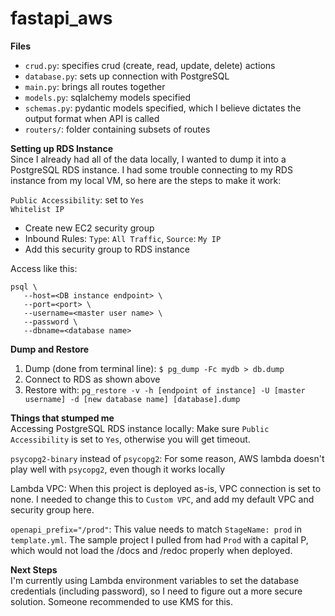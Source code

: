 # fastapi_aws

**Files**  
- `crud.py`: specifies crud (create, read, update, delete) actions
- `database.py`: sets up connection with PostgreSQL
- `main.py`: brings all routes together
- `models.py`: sqlalchemy models specified
- `schemas.py`: pydantic models specified, which I believe dictates the output format when API is called
- `routers/`: folder containing subsets of routes

**Setting up RDS Instance**  
Since I already had all of the data locally, I wanted to dump it into a PostgreSQL RDS instance. I had some trouble connecting to my RDS instance from my local VM, so here are the steps to make it work: 

`Public Accessibility`: set to `Yes`  
`Whitelist IP`
- Create new EC2 security group
- Inbound Rules: `Type`: `All Traffic`, `Source`: `My IP`
- Add this security group to RDS instance

Access like this:  
```
psql \
   --host=<DB instance endpoint> \
   --port=<port> \
   --username=<master user name> \
   --password \
   --dbname=<database name> 
```
                    
               
**Dump and Restore**
1) Dump (done from terminal line): `$ pg_dump -Fc mydb > db.dump`
2) Connect to RDS as shown above
3) Restore with: `pg_restore -v -h [endpoint of instance] -U [master username] -d [new database name] [database].dump`


**Things that stumped me**  
Accessing PostgreSQL RDS instance locally: Make sure `Public Accessibility` is set to `Yes`, otherwise you will get timeout. 

`psycopg2-binary` instead of `psycopg2`: For some reason, AWS lambda doesn't play well with `psycopg2`, even though it works locally  

Lambda VPC: When this project is deployed as-is, VPC connection is set to none. I needed to change this to `Custom VPC`, and add my default VPC and security group here. 

`openapi_prefix="/prod"`: This value needs to match `StageName: prod` in `template.yml`. The sample project I pulled from had `Prod` with a capital P, which would not load the /docs and /redoc properly when deployed. 


**Next Steps**  
I'm currently using Lambda environment variables to set the database credentials (including password), so I need to figure out a more secure solution. Someone recommended to use KMS for this. 

